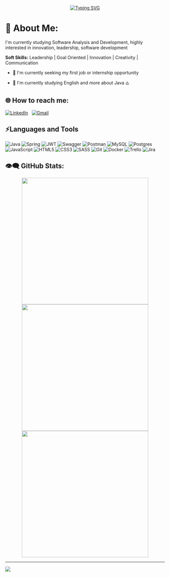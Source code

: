 <p align="center">
 <!-- Typing SVG generated by https://readme-typing-svg.herokuapp.com/demo/ -->
<a href="https://git.io/typing-svg"><img src="https://readme-typing-svg.herokuapp.com?font=Fira+Code&weight=500&size=30&duration=2500&pause=2000&color=45F248&random=false&width=500&lines=Hi%2C+I'm+Rodys+Rodriguez;I'm+a+Backend+Developer;Always+learning+new++things" alt="Typing SVG" /></a>
</p>

# 💫 About Me:

I'm currently studying Software Analysis and Development, highly interested in innovation, leadership, software development

**Soft Skills:** Leadership | Goal Oriented | Innovation | Creativity | Communication 

- 💼 I'm currently seeking my first job or internship opportunity

- 🌱 I'm currently studying English and more about Java ♨️

## 🌐 How to reach me:
<a href="https://www.linkedin.com/in/rodys-rodriguez"><img alt="LinkedIn" src="https://img.shields.io/badge/linkedin%20-%230077B5.svg?&style=flat&logo=linkedin&logoColor=white"/></a> &nbsp;
<a href="mailto:rodisenrique73@gmail.com"><img alt="Gmail" src="https://img.shields.io/badge/Gmail-D14836?style=flat&logo=gmail&logoColor=white" /></a> &nbsp;

## ⚡Languages and Tools
<!-- Markdown badges obtained on https://github.com/Ileriayo/markdown-badges -->
![Java](https://img.shields.io/badge/java-%23ED8B00.svg?style=for-the-badge&logo=openjdk&logoColor=white)
![Spring](https://img.shields.io/badge/spring-%236DB33F.svg?style=for-the-badge&logo=spring&logoColor=white)
![JWT](https://img.shields.io/badge/JWT-black?style=for-the-badge&logo=JSON%20web%20tokens)
![Swagger](https://img.shields.io/badge/-Swagger-%23Clojure?style=for-the-badge&logo=swagger&logoColor=white)
![Postman](https://img.shields.io/badge/Postman-FF6C37?style=for-the-badge&logo=postman&logoColor=white)
![MySQL](https://img.shields.io/badge/mysql-%2300f.svg?style=for-the-badge&logo=mysql&logoColor=white)
![Postgres](https://img.shields.io/badge/postgres-%23316192.svg?style=for-the-badge&logo=postgresql&logoColor=white)
![JavaScript](https://img.shields.io/badge/javascript-%23323330.svg?style=for-the-badge&logo=javascript&logoColor=%23F7DF1E)
![HTML5](https://img.shields.io/badge/html5-%23E34F26.svg?style=for-the-badge&logo=html5&logoColor=white)
![CSS3](https://img.shields.io/badge/css3-%231572B6.svg?style=for-the-badge&logo=css3&logoColor=white)
![SASS](https://img.shields.io/badge/SASS-hotpink.svg?style=for-the-badge&logo=SASS&logoColor=white)
![Git](https://img.shields.io/badge/git-%23F05033.svg?style=for-the-badge&logo=git&logoColor=white)
![Docker](https://img.shields.io/badge/docker-%230db7ed.svg?style=for-the-badge&logo=docker&logoColor=white)
![Trello](https://img.shields.io/badge/Trello-%23026AA7.svg?style=for-the-badge&logo=Trello&logoColor=white)
![Jira](https://img.shields.io/badge/jira-%230A0FFF.svg?style=for-the-badge&logo=jira&logoColor=white)

## 👁️‍🗨️ GitHub Stats:
<!-- Github Stats generated by https://gh-stats-gen.vercel.app/ -->
<div align="center"">
  <img src="https://github-readme-stats.vercel.app/api?username=rodys2003&theme=vue-dark&show_icons=true&hide_border=true&count_private=true" width="400"/><br>
  <img src="https://github-readme-streak-stats.herokuapp.com/?user=rodys2003&theme=vue-dark&hide_border=true" width="400"/><br>
  <img src="https://github-readme-stats.vercel.app/api/top-langs/?username=rodys2003&theme=vue-dark&show_icons=true&hide_border=true&layout=compact" width="400"/>
</div>

---
<!-- Profile views obtained on https://github.com/VishwaGauravIn/visit-count-pro -->
![](https://visitcount.itsvg.in/api?id=rodys2003&icon=0&color=9)
